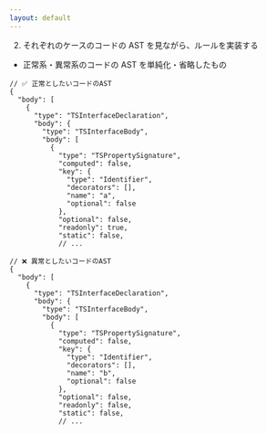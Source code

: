 ```yaml
---
layout: default
---
```


<style scoped>
.small-code-json {
  .slidev-code {
    font-size: 0.79rem !important;
    line-height: 0rem !important;
    width: 400px !important;
  }
}
</style>

<div class="_bullet">

2. それぞれのケースのコードの AST を見ながら、ルールを実装する

</div>

<div class="_bullet">

* 正常系・異常系のコードの AST を単純化・省略したもの

</div>

<div class="flex justify-around small-code-json">

```json{*}
// ✅ 正常としたいコードのAST
{
  "body": [
    {
      "type": "TSInterfaceDeclaration",
      "body": {
        "type": "TSInterfaceBody",
        "body": [
          {
            "type": "TSPropertySignature",
            "computed": false,
            "key": {
              "type": "Identifier",
              "decorators": [],
              "name": "a",
              "optional": false
            },
            "optional": false,
            "readonly": true,
            "static": false,
            // ...
```

<div>

```json{*}
// ❌ 異常としたいコードのAST
{
  "body": [
    {
      "type": "TSInterfaceDeclaration",
      "body": {
        "type": "TSInterfaceBody",
        "body": [
          {
            "type": "TSPropertySignature",
            "computed": false,
            "key": {
              "type": "Identifier",
              "decorators": [],
              "name": "b",
              "optional": false
            },
            "optional": false,
            "readonly": false,
            "static": false,
            // ...
```

</div>

</div>

<!-- 
今回も ast explorer のサイトを参考に、非常に単純化かつ省略した AST を載せています。
-->